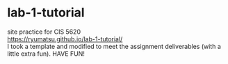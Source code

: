 # lab-1-tutorial
site practice for CIS 5620 <br>
https://ryumatsu.github.io/lab-1-tutorial/ <br>
I took a template and modified to meet the assignment deliverables (with a little extra fun). 
HAVE FUN!
